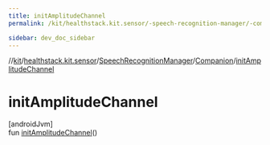 ```yaml
---
title: initAmplitudeChannel
permalink: /kit/healthstack.kit.sensor/-speech-recognition-manager/-companion/init-amplitude-channel.html

sidebar: dev_doc_sidebar
---
```

//[kit](../../../../index.html)/[healthstack.kit.sensor](../../index.html)/[SpeechRecognitionManager](../index.html)/[Companion](index.html)/[initAmplitudeChannel](init-amplitude-channel.html)



# initAmplitudeChannel



[androidJvm]\
fun [initAmplitudeChannel](init-amplitude-channel.html)()




